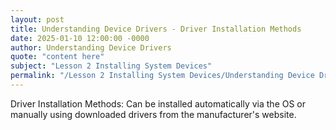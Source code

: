 ```yaml
---
layout: post
title: Understanding Device Drivers - Driver Installation Methods
date: 2025-01-10 12:00:00 -0000
author: Understanding Device Drivers
quote: "content here"
subject: "Lesson 2 Installing System Devices"
permalink: "/Lesson 2 Installing System Devices/Understanding Device Drivers/Understanding Device Drivers - Driver Installation Methods"
---
```


Driver Installation Methods: Can be installed automatically via the OS or manually using downloaded drivers from the manufacturer's website.
